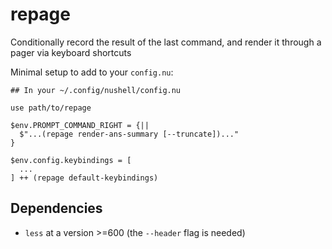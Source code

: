 # repage

Conditionally record the result of the last command, and render it through
a pager via keyboard shortcuts

Minimal setup to add to your `config.nu`:

```nushell
## In your ~/.config/nushell/config.nu

use path/to/repage

$env.PROMPT_COMMAND_RIGHT = {||
  $"...(repage render-ans-summary [--truncate])..."
}

$env.config.keybindings = [
  ...
] ++ (repage default-keybindings)
```

## Dependencies

- `less` at a version >=600 (the `--header` flag is needed)
